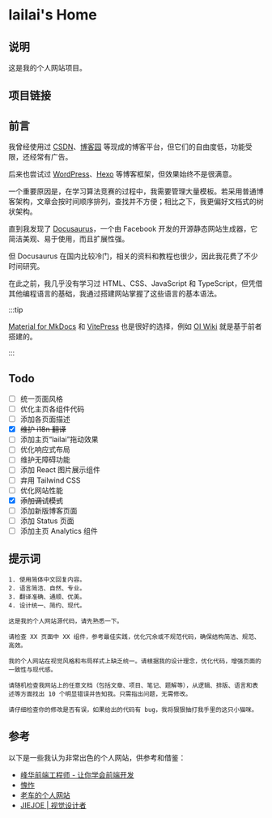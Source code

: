 # lailai's Home

## 说明

这是我的个人网站项目。

## 项目链接

<GitHub repo="lailai0916/lailai0916.github.io" />

## 前言

我曾经使用过 [CSDN](https://www.csdn.net)、[博客园](https://www.cnblogs.com) 等现成的博客平台，但它们的自由度低，功能受限，还经常有广告。

后来也尝试过 [WordPress](https://wordpress.org)、[Hexo](https://hexo.io) 等博客框架，但效果始终不是很满意。

一个重要原因是，在学习算法竞赛的过程中，我需要管理大量模板。若采用普通博客架构，文章会按时间顺序排列，查找并不方便；相比之下，我更偏好文档式的树状架构。

直到我发现了 [Docusaurus](https://docusaurus.io)，一个由 Facebook 开发的开源静态网站生成器，它简洁美观、易于使用，而且扩展性强。

但 Docusaurus 在国内比较冷门，相关的资料和教程也很少，因此我花费了不少时间研究。

在此之前，我几乎没有学习过 HTML、CSS、JavaScript 和 TypeScript，但凭借其他编程语言的基础，我通过搭建网站掌握了这些语言的基本语法。

:::tip

[Material for MkDocs](https://squidfunk.github.io/mkdocs-material/) 和 [VitePress](https://vitepress.dev) 也是很好的选择，例如 [OI Wiki](https://oi-wiki.org) 就是基于前者搭建的。

:::

## Todo

- [ ] 统一页面风格
- [ ] 优化主页各组件代码
- [ ] 添加各页面描述
- [x] ~~维护 i18n 翻译~~
- [ ] 添加主页“lailai”拖动效果
- [ ] 优化响应式布局
- [ ] 维护无障碍功能
- [ ] 添加 React 图片展示组件
- [ ] 弃用 Tailwind CSS
- [ ] 优化网站性能
- [x] ~~添加调试模式~~
- [ ] 添加新版博客页面
- [ ] 添加 Status 页面
- [ ] 添加主页 Analytics 组件

## 提示词

```text title="通用"
1. 使用简体中文回复内容。
2. 语言简洁、自然、专业。
3. 翻译准确、通顺、优美。
4. 设计统一、简约、现代。
```

```text title="初始化"
这是我的个人网站源代码，请先熟悉一下。
```

```text title="代码优化"
请检查 XX 页面中 XX 组件，参考最佳实践，优化冗余或不规范代码，确保结构简洁、规范、高效。
```

```text title="设计优化"
我的个人网站在视觉风格和布局样式上缺乏统一。请根据我的设计理念，优化代码，增强页面的一致性与现代感。
```

```text title="随机抽查"
请随机检查我网站上的任意文档（包括文章、项目、笔记、题解等），从逻辑、排版、语言和表述等方面找出 10 个明显错误并告知我。只需指出问题，无需修改。
```

```text title="修改检查"
请仔细检查你的修改是否有误，如果给出的代码有 bug，我将狠狠抽打我手里的这只小猫咪。
```

## 参考

以下是一些我认为非常出色的个人网站，供参考和借鉴：

- [峰华前端工程师 - 让你学会前端开发](https://zxuqian.cn)
- [愧怍](https://kuizuo.cn)
- [老车的个人网站](https://cheyujie.art)
- [JIEJOE | 视觉设计者](https://www.jiejoe.com)
